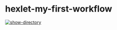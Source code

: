 # hexlet-my-first-workflow
[![show-directory](https://github.com/Alexander-kkk/hexlet-my-first-workflow/actions/workflows/show-directory.yml/badge.svg)](https://github.com/Alexander-kkk/hexlet-my-first-workflow/actions/workflows/show-directory.yml)
